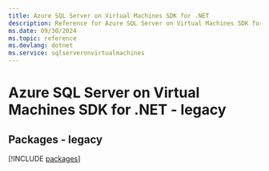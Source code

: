 ```yaml
---
title: Azure SQL Server on Virtual Machines SDK for .NET
description: Reference for Azure SQL Server on Virtual Machines SDK for .NET
ms.date: 09/30/2024
ms.topic: reference
ms.devlang: dotnet
ms.service: sqlserveronvirtualmachines
---
```

# Azure SQL Server on Virtual Machines SDK for .NET - legacy
## Packages - legacy
[!INCLUDE [packages](sql-server-on-virtual-machines-index.md)]
